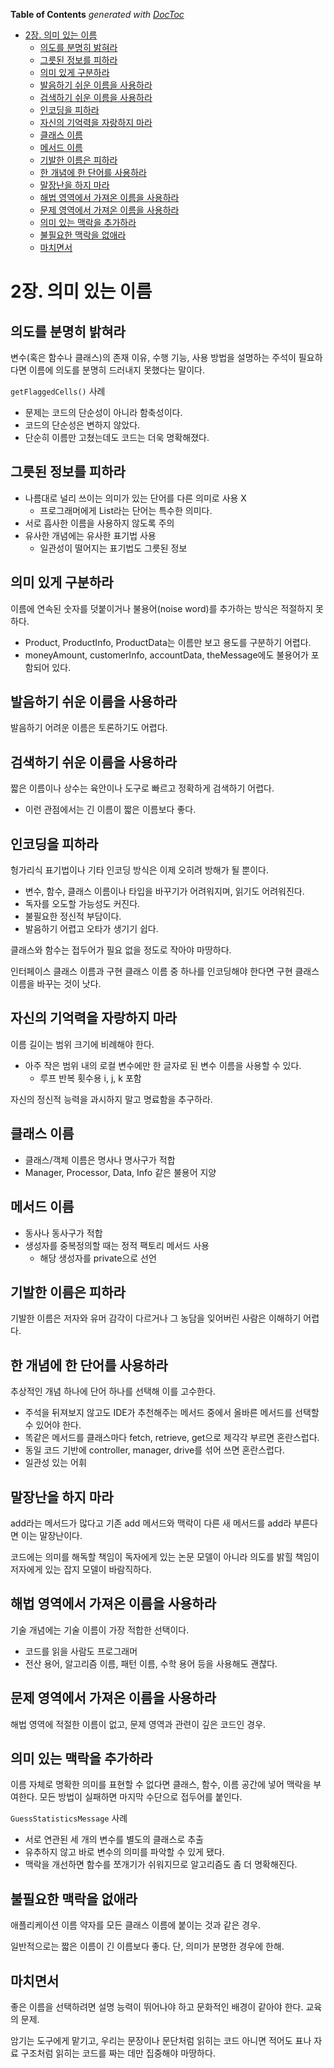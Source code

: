 <!-- START doctoc generated TOC please keep comment here to allow auto update -->
<!-- DON'T EDIT THIS SECTION, INSTEAD RE-RUN doctoc TO UPDATE -->
**Table of Contents**  *generated with [DocToc](https://github.com/thlorenz/doctoc)*

- [2장. 의미 있는 이름](#2%EC%9E%A5-%EC%9D%98%EB%AF%B8-%EC%9E%88%EB%8A%94-%EC%9D%B4%EB%A6%84)
  - [의도를 분명히 밝혀라](#%EC%9D%98%EB%8F%84%EB%A5%BC-%EB%B6%84%EB%AA%85%ED%9E%88-%EB%B0%9D%ED%98%80%EB%9D%BC)
  - [그릇된 정보를 피하라](#%EA%B7%B8%EB%A6%87%EB%90%9C-%EC%A0%95%EB%B3%B4%EB%A5%BC-%ED%94%BC%ED%95%98%EB%9D%BC)
  - [의미 있게 구분하라](#%EC%9D%98%EB%AF%B8-%EC%9E%88%EA%B2%8C-%EA%B5%AC%EB%B6%84%ED%95%98%EB%9D%BC)
  - [발음하기 쉬운 이름을 사용하라](#%EB%B0%9C%EC%9D%8C%ED%95%98%EA%B8%B0-%EC%89%AC%EC%9A%B4-%EC%9D%B4%EB%A6%84%EC%9D%84-%EC%82%AC%EC%9A%A9%ED%95%98%EB%9D%BC)
  - [검색하기 쉬운 이름을 사용하라](#%EA%B2%80%EC%83%89%ED%95%98%EA%B8%B0-%EC%89%AC%EC%9A%B4-%EC%9D%B4%EB%A6%84%EC%9D%84-%EC%82%AC%EC%9A%A9%ED%95%98%EB%9D%BC)
  - [인코딩을 피하라](#%EC%9D%B8%EC%BD%94%EB%94%A9%EC%9D%84-%ED%94%BC%ED%95%98%EB%9D%BC)
  - [자신의 기억력을 자랑하지 마라](#%EC%9E%90%EC%8B%A0%EC%9D%98-%EA%B8%B0%EC%96%B5%EB%A0%A5%EC%9D%84-%EC%9E%90%EB%9E%91%ED%95%98%EC%A7%80-%EB%A7%88%EB%9D%BC)
  - [클래스 이름](#%ED%81%B4%EB%9E%98%EC%8A%A4-%EC%9D%B4%EB%A6%84)
  - [메서드 이름](#%EB%A9%94%EC%84%9C%EB%93%9C-%EC%9D%B4%EB%A6%84)
  - [기발한 이름은 피하라](#%EA%B8%B0%EB%B0%9C%ED%95%9C-%EC%9D%B4%EB%A6%84%EC%9D%80-%ED%94%BC%ED%95%98%EB%9D%BC)
  - [한 개념에 한 단어를 사용하라](#%ED%95%9C-%EA%B0%9C%EB%85%90%EC%97%90-%ED%95%9C-%EB%8B%A8%EC%96%B4%EB%A5%BC-%EC%82%AC%EC%9A%A9%ED%95%98%EB%9D%BC)
  - [말장난을 하지 마라](#%EB%A7%90%EC%9E%A5%EB%82%9C%EC%9D%84-%ED%95%98%EC%A7%80-%EB%A7%88%EB%9D%BC)
  - [해법 영역에서 가져온 이름을 사용하라](#%ED%95%B4%EB%B2%95-%EC%98%81%EC%97%AD%EC%97%90%EC%84%9C-%EA%B0%80%EC%A0%B8%EC%98%A8-%EC%9D%B4%EB%A6%84%EC%9D%84-%EC%82%AC%EC%9A%A9%ED%95%98%EB%9D%BC)
  - [문제 영역에서 가져온 이름을 사용하라](#%EB%AC%B8%EC%A0%9C-%EC%98%81%EC%97%AD%EC%97%90%EC%84%9C-%EA%B0%80%EC%A0%B8%EC%98%A8-%EC%9D%B4%EB%A6%84%EC%9D%84-%EC%82%AC%EC%9A%A9%ED%95%98%EB%9D%BC)
  - [의미 있는 맥락을 추가하라](#%EC%9D%98%EB%AF%B8-%EC%9E%88%EB%8A%94-%EB%A7%A5%EB%9D%BD%EC%9D%84-%EC%B6%94%EA%B0%80%ED%95%98%EB%9D%BC)
  - [불필요한 맥락을 없애라](#%EB%B6%88%ED%95%84%EC%9A%94%ED%95%9C-%EB%A7%A5%EB%9D%BD%EC%9D%84-%EC%97%86%EC%95%A0%EB%9D%BC)
  - [마치면서](#%EB%A7%88%EC%B9%98%EB%A9%B4%EC%84%9C)

<!-- END doctoc generated TOC please keep comment here to allow auto update -->

# 2장. 의미 있는 이름

## 의도를 분명히 밝혀라

변수(혹은 함수나 클래스)의 존재 이유, 수행 기능, 사용 방법을 설명하는 주석이 필요하다면 이름에 의도를 분명히 드러내지 못했다는 말이다.

`getFlaggedCells()` 사례

- 문제는 코드의 단순성이 아니라 함축성이다.
- 코드의 단순성은 변하지 않았다.
- 단순히 이름만 고쳤는데도 코드는 더욱 명확해졌다.

## 그릇된 정보를 피하라

- 나름대로 널리 쓰이는 의미가 있는 단어를 다른 의미로 사용 X
    - 프로그래머에게 List라는 단어는 특수한 의미다.
- 서로 흡사한 이름을 사용하지 않도록 주의
- 유사한 개념에는 유사한 표기법 사용
    - 일관성이 떨어지는 표기법도 그릇된 정보

## 의미 있게 구분하라

이름에 연속된 숫자를 덧붙이거나 불용어(noise word)를 추가하는 방식은 적절하지 못하다.

- Product, ProductInfo, ProductData는 이름만 보고 용도를 구분하기 어렵다.
- moneyAmount, customerInfo, accountData, theMessage에도 불용어가 포함되어 있다.

## 발음하기 쉬운 이름을 사용하라

발음하기 어려운 이름은 토론하기도 어렵다.

## 검색하기 쉬운 이름을 사용하라

짧은 이름이나 상수는 육안이나 도구로 빠르고 정확하게 검색하기 어렵다.

- 이런 관점에서는 긴 이름이 짧은 이름보다 좋다.

## 인코딩을 피하라

헝가리식 표기법이나 기타 인코딩 방식은 이제 오히려 방해가 될 뿐이다.

- 변수, 함수, 클래스 이름이나 타입을 바꾸기가 어려워지며, 읽기도 어려워진다.
- 독자를 오도할 가능성도 커진다.
- 불필요한 정신적 부담이다.
- 발음하기 어렵고 오타가 생기기 쉽다.

클래스와 함수는 접두어가 필요 없을 정도로 작아야 마땅하다.

인터페이스 클래스 이름과 구현 클래스 이름 중 하나를 인코딩해야 한다면 구현 클래스 이름을 바꾸는 것이 낫다.

## 자신의 기억력을 자랑하지 마라

이름 길이는 범위 크기에 비례해야 한다.

- 아주 작은 범위 내의 로컬 변수에만 한 글자로 된 변수 이름을 사용할 수 있다.
    - 루프 반복 횟수용 i, j, k 포함

자신의 정신적 능력을 과시하지 말고 명료함을 추구하라.

## 클래스 이름

- 클래스/객체 이름은 명사나 명사구가 적합
- Manager, Processor, Data, Info 같은 불용어 지양

## 메서드 이름

- 동사나 동사구가 적합
- 생성자를 중복정의할 때는 정적 팩토리 메서드 사용
    - 해당 생성자를 private으로 선언

## 기발한 이름은 피하라

기발한 이름은 저자와 유머 감각이 다르거나 그 농담을 잊어버린 사람은 이해하기 어렵다.

## 한 개념에 한 단어를 사용하라

추상적인 개념 하나에 단어 하나를 선택해 이를 고수한다.

- 주석을 뒤져보지 않고도 IDE가 추천해주는 메서드 중에서 올바른 메서드를 선택할 수 있어야 한다.
- 똑같은 메서드를 클래스마다 fetch, retrieve, get으로 제각각 부르면 혼란스럽다.
- 동일 코드 기반에 controller, manager, drive를 섞어 쓰면 혼란스럽다.
- 일관성 있는 어휘

## 말장난을 하지 마라

add라는 메서드가 많다고 기존 add 메서드와 맥락이 다른 새 메서드를 add라 부른다면 이는 말장난이다.

코드에는 의미를 해독할 책임이 독자에게 있는 논문 모델이 아니라 의도를 밝힐 책임이 저자에게 있는 잡지 모델이 바람직하다.

## 해법 영역에서 가져온 이름을 사용하라

기술 개념에는 기술 이름이 가장 적합한 선택이다.

- 코드를 읽을 사람도 프로그래머
- 전산 용어, 알고리즘 이름, 패턴 이름, 수학 용어 등을 사용해도 괜찮다.

## 문제 영역에서 가져온 이름을 사용하라

해법 영역에 적절한 이름이 없고, 문제 영역과 관련이 깊은 코드인 경우.

## 의미 있는 맥락을 추가하라

이름 자체로 명확한 의미를 표현할 수 없다면 클래스, 함수, 이름 공간에 넣어 맥락을 부여한다. 모든 방법이 실패하면 마지막 수단으로 접두어를 붙인다.

`GuessStatisticsMessage` 사례

- 서로 연관된 세 개의 변수를 별도의 클래스로 추출
- 유추하지 않고 바로 변수의 의미를 파악할 수 있게 됐다.
- 맥락을 개선하면 함수를 쪼개기가 쉬워지므로 알고리즘도 좀 더 명확해진다.

## 불필요한 맥락을 없애라

애플리케이션 이름 약자를 모든 클래스 이름에 붙이는 것과 같은 경우.

일반적으로는 짧은 이름이 긴 이름보다 좋다. 단, 의미가 분명한 경우에 한해.

## 마치면서

좋은 이름을 선택하려면 설명 능력이 뛰어나야 하고 문화적인 배경이 같아야 한다. 교육의 문제.

암기는 도구에게 맡기고, 우리는 문장이나 문단처럼 읽히는 코드 아니면 적어도 표나 자료 구조처럼 읽히는 코드를 짜는 데만 집중해야 마땅하다.
